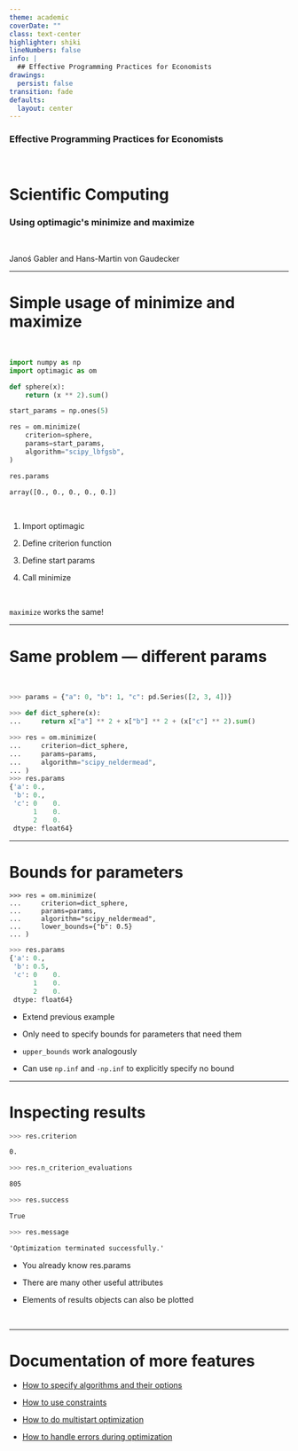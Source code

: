 ```yaml
---
theme: academic
coverDate: ""
class: text-center
highlighter: shiki
lineNumbers: false
info: |
  ## Effective Programming Practices for Economists
drawings:
  persist: false
transition: fade
defaults:
  layout: center
---
```


### Effective Programming Practices for Economists

<br/>

# Scientific Computing

### Using optimagic's minimize and maximize

<br/>

Janoś Gabler and Hans-Martin von Gaudecker

---

# Simple usage of **minimize** and **maximize**

<br/>

<div class="flex gap-20">

<div>

```python
import numpy as np
import optimagic as om

def sphere(x):
    return (x ** 2).sum()

start_params = np.ones(5)

res = om.minimize(
    criterion=sphere,
    params=start_params,
    algorithm="scipy_lbfgsb",
)

res.params
```

```txt
array([0., 0., 0., 0., 0.])
```

</div>
<div>

<br/>

1. Import optimagic

2. Define criterion function

3. Define start params

4. Call minimize

<br/>

`maximize` works the same!

</div>
</div>

---

# Same problem — different params

<br/>

```python
>>> params = {"a": 0, "b": 1, "c": pd.Series([2, 3, 4])}

>>> def dict_sphere(x):
...     return x["a"] ** 2 + x["b"] ** 2 + (x["c"] ** 2).sum()

>>> res = om.minimize(
...     criterion=dict_sphere,
...     params=params,
...     algorithm="scipy_neldermead",
... )
>>> res.params
{'a': 0.,
 'b': 0.,
 'c': 0    0.
      1    0.
      2    0.
 dtype: float64}
```

---

# Bounds for parameters

<div class="grid grid-cols-2 gap-4">
<div>

```python{5}
>>> res = om.minimize(
...     criterion=dict_sphere,
...     params=params,
...     algorithm="scipy_neldermead",
...     lower_bounds={"b": 0.5}
... )
```

```python
>>> res.params
{'a': 0.,
 'b': 0.5,
 'c': 0    0.
      1    0.
      2    0.
 dtype: float64}
```

</div>
<div>

- Extend previous example

- Only need to specify bounds for parameters that need them

- `upper_bounds` work analogously

- Can use `np.inf` and `-np.inf` to explicitly specify no bound

</div>
</div>

---

# Inspecting results

<div class="grid grid-cols-2 gap-4">
<div>

```python
>>> res.criterion
```

```txt
0.
```

```python
>>> res.n_criterion_evaluations
```

```txt
805
```

```python
>>> res.success
```

```txt
True
```

```python
>>> res.message
```

```txt
'Optimization terminated successfully.'
```

</div>
<div>

- You already know res.params

- There are many other useful attributes

- Elements of results objects can also be plotted

</div>
</div>

<br/>

---

# Documentation of more features

- [How to specify algorithms and their options](https://optimagic.readthedocs.io/en/latest/how_to/how_to_specify_algorithm_and_algo_options.html)

- [How to use constraints](https://optimagic.readthedocs.io/en/latest/how_to/how_to_constraints.html)

- [How to do multistart optimization](https://optimagic.readthedocs.io/en/latest/how_to/how_to_multistart.html)

- [How to handle errors during optimization](https://optimagic.readthedocs.io/en/latest/how_to/how_to_errors_during_optimization.html)
